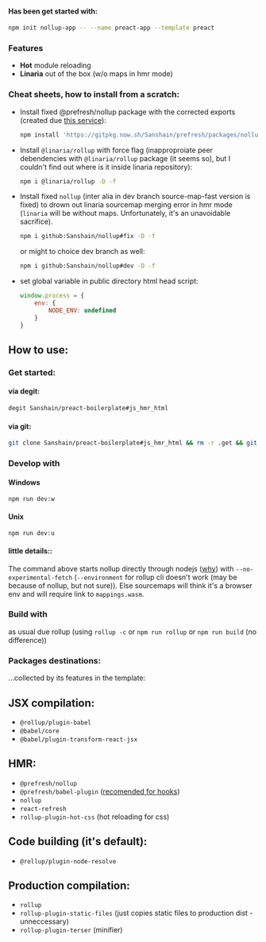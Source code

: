 #### Has been get started with: 

```sh
npm init nollup-app -- --name preact-app --template preact
```


### Features


- **Hot** module reloading
- **Linaria** out of the box (w/o maps in hmr mode)


### Cheat sheets, how to install from a scratch:


- Install fixed @prefresh/nollup package with the corrected exports (created due [this service](https://gitpkg.vercel.app/about)):

    ```sh
    npm install 'https://gitpkg.now.sh/Sanshain/prefresh/packages/nollup?main' -D
    ```

- Install `@linaria/rollup` with force flag (inapproproiate peer debendencies with `@linaria/rollup` package (it seems so), but I couldn't find out where is it inside linaria repository):

    ```sh
    npm i @linaria/rollup -D -f
    ```

- Install fixed `nollup` (inter alia in dev branch source-map-fast version is fixed) to drown out linaria sourcemap merging error in hmr mode (`linaria` will be without maps. Unfortunately, it's an unavoidable sacrifice). 

    ```sh
    npm i github:Sanshain/nollup#fix -D -f    
    ```
    or might to choice dev branch  as well: 
    ```sh
    npm i github:Sanshain/nollup#dev -D -f    
    ```    

- set global variable in public directory html head script: 

    ```js
    window.process = {
        env: {
            NODE_ENV: undefined
        }
    }    
    ```

## How to use: 

### Get started:

#### via degit:

```sh
degit Sanshain/preact-boilerplate#js_hmr_html
```

#### via git: 

```sh
git clone Sanshain/preact-boilerplate#js_hmr_html && rm -r .get && git init
```

### Develop with

#### Windows

```
npm run dev:w
```

#### Unix

```
npm run dev:u
```

#### little details::

The command above starts nollup directly through nodejs ([why](https://github.com/nodejs/node/issues/45580)) with `--no-experimental-fetch` (`--environment` for rollup cli doesn't work (may be because of nollup, but not sure)). Else sourcemaps will think it's a browser env and will require link to `mappings.wasm`.

### Build with

as usual due rollup (using `rollup -c` or `npm run rollup` or `npm run build` (no difference))

### Packages destinations: 

...collected by its features in the template:

## JSX compilation: 

- `@rollup/plugin-babel`
- `@babel/core`
- `@babel/plugin-transform-react-jsx`

## HMR:

- `@prefresh/nollup`
- `@prefresh/babel-plugin` ([recomended for hooks](https://github.com/Sanshain/prefresh/tree/main/packages/nollup#using-hooks))
- `nollup`
- `react-refresh`
- `rollup-plugin-hot-css` (hot reloading for css)


## Code building (it's default): 

- `@rollup/plugin-node-resolve`

## Production compilation: 

- `rollup`
- `rollup-plugin-static-files` (just copies static files to production dist - unneccessary)
- `rollup-plugin-terser` (minifier)
